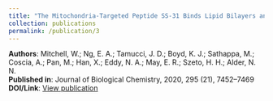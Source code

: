 ```yaml
---
title: "The Mitochondria-Targeted Peptide SS-31 Binds Lipid Bilayers and Modulates Surface Electrostatics as a Key Component of Its Mechanism of Action"
collection: publications
permalink: /publication/3
---
```


**Authors**: Mitchell, W.; Ng, E. A.; Tamucci, J. D.; Boyd, K. J.; Sathappa, M.; Coscia, A.; Pan, M.; Han, X.; Eddy, N. A.; May, E. R.; Szeto, H. H.; Alder, N. N.  
**Published in**: Journal of Biological Chemistry, 2020, 295 (21), 7452–7469  
**DOI/Link**: [View publication](https://doi.org/10.1074/jbc.RA119.012094)
